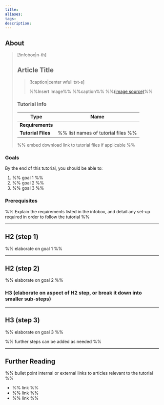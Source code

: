 ```yaml
---
title:
aliases:
tags:
description:
---
```


## About

> [!infobox|n-th]
> 
> ## Article Title
> 
> > [!caption|center wfull txt-s]
> > 
> > %%Insert Image%%
> > %%caption%%
> > %%[(image source)]()%%
> 
> ### Tutorial Info
> 
> | Type | Name |
> | --- | --- |
> | **Requirements** |  |
> | **Tutorial Files** | %% list names of tutorial files %% |
> 
> %% embed download link to tutorial files if applicable %%

### Goals

By the end of this tutorial, you should be able to:

1. %% goal 1 %%
2. %% goal 2 %%
3. %% goal 3 %%

### Prerequisites

%% Explain the requirements listed in the infobox, and detail any set-up required in order to follow the tutorial %%

---

## H2 (step 1)

%% elaborate on goal 1 %%

---

## H2 (step 2)

%% elaborate on goal 2 %%

### H3 (elaborate on aspect of H2 step, or break it down into smaller sub-steps)

---

## H3 (step 3)

%% elaborate on goal 3 %%

%% further steps can be added as needed %%

---

## Further Reading

%% bullet point internal or external links to articles relevant to the tutorial %%

- %% link %%
- %% link %%
- %% link %%